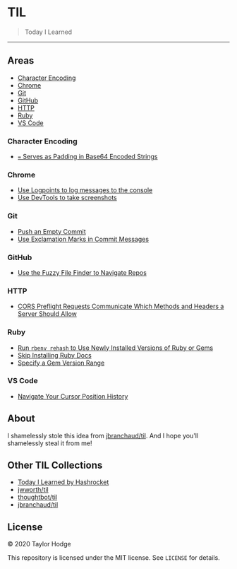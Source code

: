 # TIL

> Today I Learned

---

## Areas

- [Character Encoding](#character-encoding)
- [Chrome](#chrome)
- [Git](#git)
- [GitHub](#github)
- [HTTP](#http)
- [Ruby](#ruby)
- [VS Code](#vs-code)

### Character Encoding

- [`=` Serves as Padding in Base64 Encoded Strings](character-encoding/equal-serves-as-padding-in-base64-encoded-strings.md)

### Chrome

- [Use Logpoints to log messages to the console](chrome/use-logpoints-to-log-messages-to-the-console.md)
- [Use DevTools to take screenshots](chrome/use-devtools-to-take-screenshots.md)

### Git

- [Push an Empty Commit](git/push-an-empty-commit.md)
- [Use Exclamation Marks in Commit Messages](git/use-exclamation-marks-in-commit-messages.md)

### GitHub

- [Use the Fuzzy File Finder to Navigate Repos](github/use-the-fuzzy-file-finder-to-navigate-repos.md)

### HTTP

- [CORS Preflight Requests Communicate Which Methods and Headers a Server Should Allow](http/cors-preflight-requests-communicate-which-methods-and-headers-a-server-should-allow.md)

### Ruby

- [Run `rbenv rehash` to Use Newly Installed Versions of Ruby or Gems](ruby/run-rbenv-rehash-to-use-newly-installed-versions-of-ruby-or-gems.md)
- [Skip Installing Ruby Docs](ruby/skip-installing-ruby-docs.md)
- [Specify a Gem Version Range](ruby/specify-a-gem-version-range.md)

### VS Code

- [Navigate Your Cursor Position History](vscode/navigate-your-cursor-position-history.md)

## About

I shamelessly stole this idea from [jbranchaud/til](https://github.com/jbranchaud/til). And I hope you'll shamelessly steal it from me!

## Other TIL Collections

- [Today I Learned by Hashrocket](https://til.hashrocket.com)
- [jwworth/til](https://github.com/jwworth/til)
- [thoughtbot/til](https://github.com/thoughtbot/til)
- [jbranchaud/til](https://github.com/jbranchaud/til)

## License

&copy; 2020 Taylor Hodge

This repository is licensed under the MIT license. See `LICENSE` for
details.
